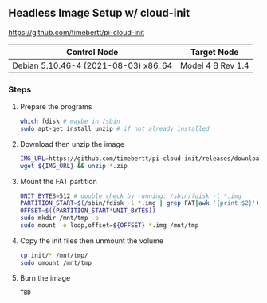 ## Headless Image Setup w/ cloud-init

https://github.com/timebertt/pi-cloud-init

|Control Node|Target Node|
|---|---|
|Debian 5.10.46-4 (2021-08-03) x86_64|Model 4 B Rev 1.4|

### Steps

1. Prepare the programs
    ```bash
    which fdisk # maybe in /sbin
    sudo apt-get install unzip # if not already installed
    ```
1. Download then unzip the image
    ```bash
    IMG_URL=https://github.com/timebertt/pi-cloud-init/releases/download/2021-05-10/2021-05-10-raspios-buster-armhf-lite-cloud-init.zip 
    wget ${IMG_URL} && unzip *.zip
    ```
1. Mount the FAT partition
    ```bash
    UNIT_BYTES=512 # double check by running: /sbin/fdisk -l *.img
    PARTITION_START=$(/sbin/fdisk -l *.img | grep FAT|awk '{print $2}')
    OFFSET=$((PARTITION_START*UNIT_BYTES))
    sudo mkdir /mnt/tmp -p
    sudo mount -o loop,offset=${OFFSET} *.img /mnt/tmp
    ```
1. Copy the init files then unmount the volume
    ```bash
    cp init/* /mnt/tmp/
    sudo umount /mnt/tmp
    ```
1. Burn the image
    ```
    TBD
    ```
